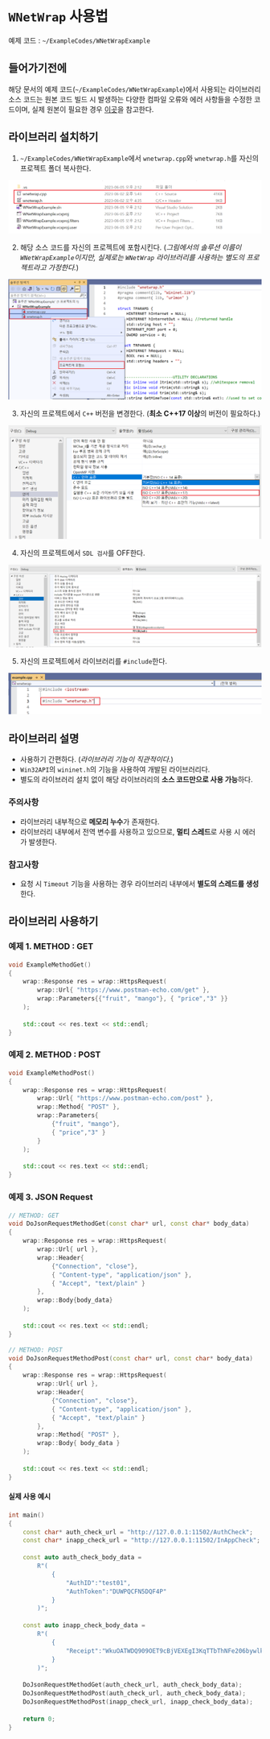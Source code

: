# `WNetWrap` 사용법

예제 코드 : `~/ExampleCodes/WNetWrapExample`

## 들어가기전에

해당 문서의 예제 코드(`~/ExampleCodes/WNetWrapExample`)에서 사용되는 라이브러리 소스 코드는 원본 코드 빌드 시 발생하는 다양한 컴파일 오류와 에러 사항들을 수정한 코드이며, 실제 원본이 필요한 경우 [이곳](https://github.com/hack-tramp/WNetWrap)을 참고한다.

## 라이브러리 설치하기

1. `~/ExampleCodes/WNetWrapExample`에서 `wnetwrap.cpp`와 `wnetwrap.h`를 자신의 프로젝트 폴더 복사한다.

![install](../Images/WNetWrap/install_01.png)


2. 해당 소스 코드를 자신의 프로젝트에 포함시킨다. (*그림에서의 솔루션 이름이 `WNetWrapExample`이지만, 실제로는 `WNetWrap` 라이브러리를 사용하는 별도의 프로젝트라고 가정한다.*)

![install](../Images/WNetWrap/install_02.png)

3. 자신의 프로젝트에서 `C++` 버전을 변경한다. (**최소 C++17 이상**의 버전이 필요하다.)

![install](../Images/WNetWrap/install_03.png)

4. 자신의 프로젝트에서 `SDL 검사`를 OFF한다.

![install](../Images/WNetWrap/install_04.png)

5. 자신의 프로젝트에서 라이브러리를 `#include`한다.

![install](../Images/WNetWrap/install_05.png)

## 라이브러리 설명
- 사용하기 간편하다. (*라이브러리 기능이 직관적이다.*)
- `Win32API`의 `wininet.h`의 기능을 사용하여 개발된 라이브러리다.
- 별도의 라이브러리 설치 없이 해당 라이브러리의 **소스 코드만으로 사용 가능**하다.

### 주의사항
- 라이브러리 내부적으로 **메모리 누수**가 존재한다.
- 라이브러리 내부에서 전역 변수를 사용하고 있으므로, **멀티 스레드**로 사용 시 에러가 발생한다.

### 참고사항

- 요청 시 `Timeout` 기능을 사용하는 경우 라이브러리 내부에서 **별도의 스레드를 생성**한다.

## 라이브러리 사용하기

### 예제 1. METHOD : GET
```cpp
void ExampleMethodGet()
{
	wrap::Response res = wrap::HttpsRequest(
		wrap::Url{ "https://www.postman-echo.com/get" },
		wrap::Parameters{{"fruit", "mango"}, { "price","3" }}
	);

	std::cout << res.text << std::endl;
}
```

### 예제 2. METHOD : POST
```cpp
void ExampleMethodPost()
{
	wrap::Response res = wrap::HttpsRequest(
		wrap::Url{ "https://www.postman-echo.com/post" },
		wrap::Method{ "POST" },
		wrap::Parameters{
			{"fruit", "mango"}, 
			{ "price","3" }
		}
	);

	std::cout << res.text << std::endl;
}
```

### 예제 3. JSON Request
```cpp
// METHOD: GET
void DoJsonRequestMethodGet(const char* url, const char* body_data)
{
	wrap::Response res = wrap::HttpsRequest(
		wrap::Url{ url },
		wrap::Header{
			{"Connection", "close"}, 
			{ "Content-type", "application/json" }, 
			{ "Accept", "text/plain" }
		},
		wrap::Body{body_data}
	);

	std::cout << res.text << std::endl;
}
```

```cpp
// METHOD: POST
void DoJsonRequestMethodPost(const char* url, const char* body_data)
{
	wrap::Response res = wrap::HttpsRequest(
		wrap::Url{ url },
		wrap::Header{
			{"Connection", "close"}, 
			{ "Content-type", "application/json" }, 
			{ "Accept", "text/plain" }
		},
		wrap::Method{ "POST" },
		wrap::Body{ body_data }
	);

	std::cout << res.text << std::endl;
}
```

#### 실제 사용 예시

```cpp
int main()
{
	const char* auth_check_url = "http://127.0.0.1:11502/AuthCheck";
	const char* inapp_check_url = "http://127.0.0.1:11502/InAppCheck";

	const auto auth_check_body_data =
		R"(
			{
				"AuthID":"test01",
				"AuthToken":"DUWPQCFN5DQF4P"
			}
		)";

	const auto inapp_check_body_data =
		R"(
			{
				"Receipt":"WkuOATWDQ909OET9cBjVEXEgI3KqTTbThNFe206bywlkSBiUD1hgrCltj3g1a84d"
			}
		)";

	DoJsonRequestMethodGet(auth_check_url, auth_check_body_data);
	DoJsonRequestMethodPost(auth_check_url, auth_check_body_data);
	DoJsonRequestMethodPost(inapp_check_url, inapp_check_body_data);

	return 0;
}
```